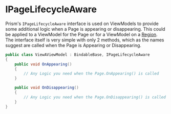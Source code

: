 # IPageLifecycleAware

Prism's `IPageLifecycleAware` interface is used on ViewModels to provide some additional logic when a Page is appearing or disappearing. This could be applied to a ViewModel for the Page or for a ViewModel on a [Region](../regions/index.md). The interface itself is very simple with only 2 methods, which as the names suggest are called when the Page is Appearing or Disappearing.

```cs
public class ViewAViewModel : BindableBase, IPageLifecycleAware
{
    public void OnAppearing()
    {
        // Any Logic you need when the Page.OnAppearing() is called
    }

    public void OnDisappearing()
    {
        // Any Logic you need when the Page.OnDisappearing() is called
    }
}
```
